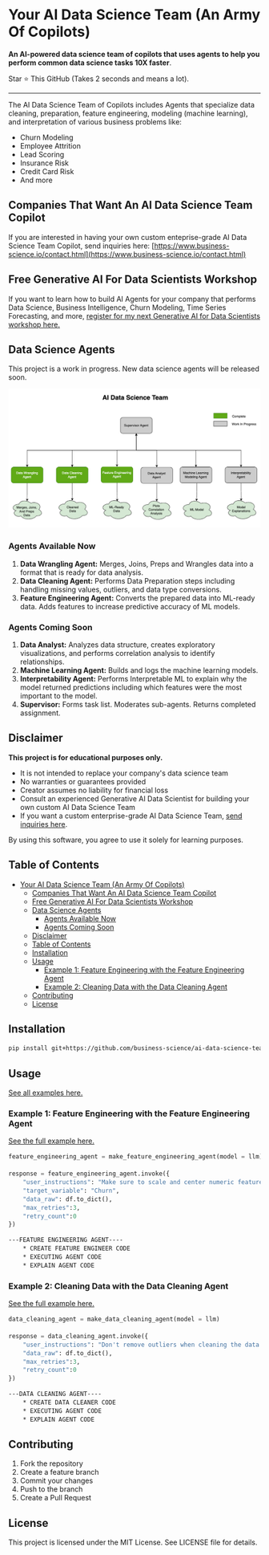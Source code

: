 # Your AI Data Science Team (An Army Of Copilots)

**An AI-powered data science team of copilots that uses agents to help you perform common data science tasks 10X faster**.

Star ⭐ This GitHub (Takes 2 seconds and means a lot).

---

The AI Data Science Team of Copilots includes Agents that specialize data cleaning, preparation, feature engineering, modeling (machine learning), and interpretation of various business problems like:

- Churn Modeling
- Employee Attrition
- Lead Scoring
- Insurance Risk
- Credit Card Risk
- And more

## Companies That Want An AI Data Science Team Copilot

If you are interested in having your own custom enteprise-grade AI Data Science Team Copilot, send inquiries here: [https://www.business-science.io/contact.html](https://www.business-science.io/contact.html)

## Free Generative AI For Data Scientists Workshop

If you want to learn how to build AI Agents for your company that performs Data Science, Business Intelligence, Churn Modeling, Time Series Forecasting, and more, [register for my next Generative AI for Data Scientists workshop here.](https://learn.business-science.io/ai-register)

## Data Science Agents

This project is a work in progress. New data science agents will be released soon.

![Data Science Team](/img/ai_data_science_team.jpg)

### Agents Available Now

1. **Data Wrangling Agent:** Merges, Joins, Preps and Wrangles data into a format that is ready for data analysis.
2. **Data Cleaning Agent:** Performs Data Preparation steps including handling missing values, outliers, and data type conversions.
3. **Feature Engineering Agent:** Converts the prepared data into ML-ready data. Adds features to increase predictive accuracy of ML models.

### Agents Coming Soon

1. **Data Analyst:** Analyzes data structure, creates exploratory visualizations, and performs correlation analysis to identify relationships.
2. **Machine Learning Agent:** Builds and logs the machine learning models.
3. **Interpretability Agent:** Performs Interpretable ML to explain why the model returned predictions including which features were the most important to the model.
4. **Supervisor:** Forms task list. Moderates sub-agents. Returns completed assignment. 

## Disclaimer

**This project is for educational purposes only.**

- It is not intended to replace your company's data science team
- No warranties or guarantees provided
- Creator assumes no liability for financial loss
- Consult an experienced Generative AI Data Scientist for building your own custom AI Data Science Team
- If you want a custom enterprise-grade AI Data Science Team, [send inquiries here](https://www.business-science.io/contact.html). 

By using this software, you agree to use it solely for learning purposes.

## Table of Contents

- [Your AI Data Science Team (An Army Of Copilots)](#your-ai-data-science-team-an-army-of-copilots)
  - [Companies That Want An AI Data Science Team Copilot](#companies-that-want-an-ai-data-science-team-copilot)
  - [Free Generative AI For Data Scientists Workshop](#free-generative-ai-for-data-scientists-workshop)
  - [Data Science Agents](#data-science-agents)
    - [Agents Available Now](#agents-available-now)
    - [Agents Coming Soon](#agents-coming-soon)
  - [Disclaimer](#disclaimer)
  - [Table of Contents](#table-of-contents)
  - [Installation](#installation)
  - [Usage](#usage)
    - [Example 1: Feature Engineering with the Feature Engineering Agent](#example-1-feature-engineering-with-the-feature-engineering-agent)
    - [Example 2: Cleaning Data with the Data Cleaning Agent](#example-2-cleaning-data-with-the-data-cleaning-agent)
  - [Contributing](#contributing)
  - [License](#license)

## Installation

``` bash
pip install git+https://github.com/business-science/ai-data-science-team.git --upgrade
```

## Usage

[See all examples here.](/examples)

### Example 1: Feature Engineering with the Feature Engineering Agent

[See the full example here.](/examples/feature_engineering_agent.ipynb)

``` python
feature_engineering_agent = make_feature_engineering_agent(model = llm)

response = feature_engineering_agent.invoke({
    "user_instructions": "Make sure to scale and center numeric features",
    "target_variable": "Churn",
    "data_raw": df.to_dict(),
    "max_retries":3, 
    "retry_count":0
})
```

``` bash
---FEATURE ENGINEERING AGENT----
    * CREATE FEATURE ENGINEER CODE
    * EXECUTING AGENT CODE
    * EXPLAIN AGENT CODE
```

### Example 2: Cleaning Data with the Data Cleaning Agent

[See the full example here.](/examples/data_cleaning_agent.ipynb) 

``` python
data_cleaning_agent = make_data_cleaning_agent(model = llm)

response = data_cleaning_agent.invoke({
    "user_instructions": "Don't remove outliers when cleaning the data.",
    "data_raw": df.to_dict(),
    "max_retries":3, 
    "retry_count":0
})
```

``` bash
---DATA CLEANING AGENT----
    * CREATE DATA CLEANER CODE
    * EXECUTING AGENT CODE
    * EXPLAIN AGENT CODE
```

## Contributing

1. Fork the repository
2. Create a feature branch
3. Commit your changes
4. Push to the branch
5. Create a Pull Request

## License

This project is licensed under the MIT License. See LICENSE file for details. 

